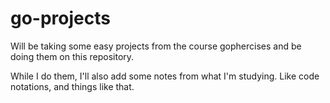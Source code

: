 # go-projects
Will be taking some easy projects from the course gophercises and be doing them on this repository.

While I do them, I'll also add some notes from what I'm studying. Like code notations, and things like that. 
